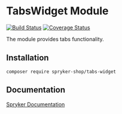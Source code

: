 # TabsWidget Module
[![Build Status](https://travis-ci.org/spryker-shop/tabs-widget.svg)](https://travis-ci.org/spryker-shop/tabs-widget)
[![Coverage Status](https://coveralls.io/repos/github/spryker-shop/tabs-widget/badge.svg)](https://coveralls.io/github/spryker-shop/tabs-widget)

The module provides tabs functionality.

## Installation

```
composer require spryker-shop/tabs-widget
```

## Documentation

[Spryker Documentation](https://academy.spryker.com/developing_with_spryker/module_guide/modules.html)
